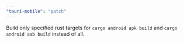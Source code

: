 ```yaml
---
"tauri-mobile": "patch"
---
```


Build only specified rust targets for `cargo android apk build` and `cargo android aab build` instead of all.
